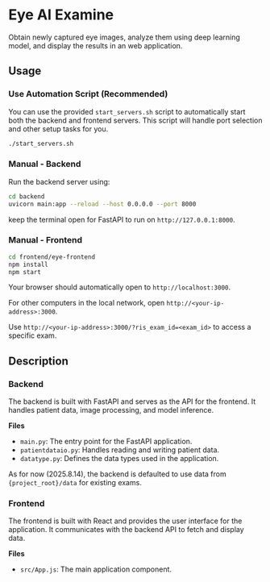 # Eye AI Examine

Obtain newly captured eye images, analyze them using deep learning model, and display the results in an web application.

## Usage

### Use Automation Script (Recommended)

You can use the provided `start_servers.sh` script to automatically start both the backend and frontend servers. This script will handle port selection and other setup tasks for you.

```bash
./start_servers.sh
```

### Manual - Backend

Run the backend server using:

```bash
cd backend
uvicorn main:app --reload --host 0.0.0.0 --port 8000
```

keep the terminal open for FastAPI to run on `http://127.0.0.1:8000`.

### Manual - Frontend

```bash
cd frontend/eye-frontend
npm install
npm start
```

Your browser should automatically open to `http://localhost:3000`.

For other computers in the local network, open `http://<your-ip-address>:3000`.

Use `http://<your-ip-address>:3000/?ris_exam_id=<exam_id>` to access a specific exam.


## Description

### Backend
The backend is built with FastAPI and serves as the API for the frontend. It handles patient data, image processing, and model inference.

**Files**
- `main.py`: The entry point for the FastAPI application.
- `patientdataio.py`: Handles reading and writing patient data.
- `datatype.py`: Defines the data types used in the application.

As for now (2025.8.14), the backend is defaulted to use data from `{project_root}/data` for existing exams.

### Frontend
The frontend is built with React and provides the user interface for the application. It communicates with the backend API to fetch and display data.

**Files**
- `src/App.js`: The main application component.
